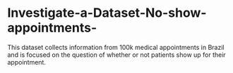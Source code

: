 # Investigate-a-Dataset-No-show-appointments-

This dataset collects information from 100k medical appointments in Brazil and is focused on the question of whether or not patients show up for their appointment. 
